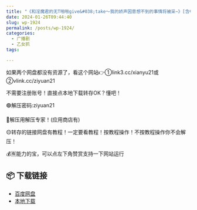 ```yaml
---
title: "《和淫魔君的无T啪啪give&#038;take～我的娇声因意想不到的事情将被采~》[含中文翻译]"
date: 2024-01-26T09:44:40
slug: wp-1924
permalink: /posts/wp-1924/
categories:
  - 广播剧
  - 乙女抓
tags:

---
```


如果两个网盘都没有资源了，看这个网站👉①link3.cc/xianyu21或②vlink.cc/ziyuan21

不需要注册账号！直接点本地下载转存OK？懂吧！

🟢解压密码:ziyuan21

🔵解压用解压专家！(应用商店有)

🟡转存的链接网盘有教程！一定要看教程！按教程操作！不按教程操作你不会解压！

💰🈶能力的宝，可以点左下角赞赏支持一下网站运行

## 📦 下载链接
- [百度网盘](https://blziyuan21.com/pay-download/1924?key=5a7ff5e201&down_id=0)
- [本地下载](https://blziyuan21.com/pay-download/1924?key=5a7ff5e201&down_id=1)

